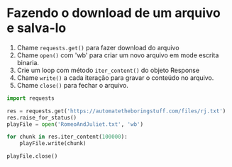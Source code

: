 # Fazendo o download de um arquivo e salva-lo

1.  Chame `requests.get()` para fazer download do arquivo
2.  Chame `open()` com 'wb' para criar um novo arquivo em mode escrita binaria.
3.  Crie um loop com método `iter_content()` do objeto Response
4.  Chame `write()` a cada iteração para gravar o conteúdo no arquivo.
5.  Chame `close()` para fechar o arquivo.

```python
import requests

res = requests.get('https://automatetheboringstuff.com/files/rj.txt')
res.raise_for_status()
playFile = open('RomeoAndJuliet.txt', 'wb')

for chunk in res.iter_content(100000):
    playFile.write(chunk)

playFile.close()
```